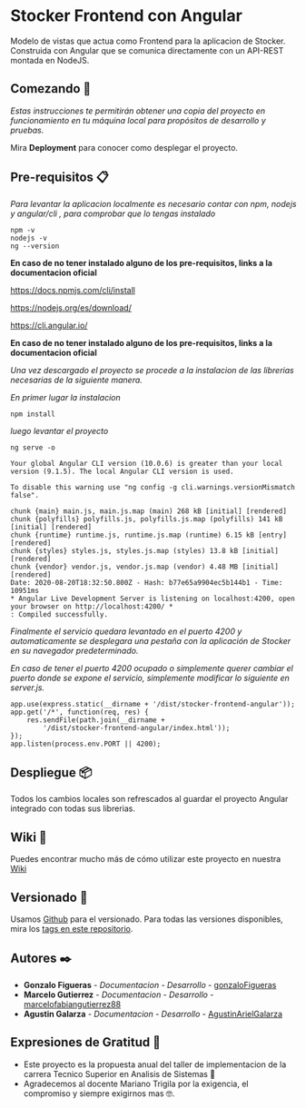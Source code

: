 # Stocker Frontend con Angular

Modelo de vistas que actua como Frontend para la aplicacion de Stocker. Construida con Angular que se comunica directamente con un API-REST montada en NodeJS.

## Comezando 🚀

_Estas instrucciones te permitirán obtener una copia del proyecto en funcionamiento en tu máquina local para propósitos de desarrollo y pruebas._

Mira **Deployment** para conocer como desplegar el proyecto.

## Pre-requisitos 📋

_Para levantar la aplicacion localmente es necesario contar con npm, nodejs y angular/cli , para  comprobar que lo tengas instalado_

```
npm -v
nodejs -v
ng --version
```
**En caso de no tener instalado alguno de los pre-requisitos, links a la documentacion oficial**

https://docs.npmjs.com/cli/install

https://nodejs.org/es/download/

https://cli.angular.io/

**En caso de no tener instalado alguno de los pre-requisitos, links a la documentacion oficial**

_Una vez descargado el proyecto se procede a la instalacion de las librerias necesarias de la siguiente manera._

_En primer lugar la instalacion_

```
npm install
```

_luego levantar el proyecto_
```
ng serve -o
```
```
Your global Angular CLI version (10.0.6) is greater than your local
version (9.1.5). The local Angular CLI version is used.

To disable this warning use "ng config -g cli.warnings.versionMismatch false".

chunk {main} main.js, main.js.map (main) 268 kB [initial] [rendered]
chunk {polyfills} polyfills.js, polyfills.js.map (polyfills) 141 kB [initial] [rendered]
chunk {runtime} runtime.js, runtime.js.map (runtime) 6.15 kB [entry] [rendered]
chunk {styles} styles.js, styles.js.map (styles) 13.8 kB [initial] [rendered]
chunk {vendor} vendor.js, vendor.js.map (vendor) 4.48 MB [initial] [rendered]
Date: 2020-08-20T18:32:50.800Z - Hash: b77e65a9904ec5b144b1 - Time: 10951ms
* Angular Live Development Server is listening on localhost:4200, open your browser on http://localhost:4200/ *
: Compiled successfully.
```
_Finalmente el servicio quedara levantado en el puerto 4200 y automaticamente se desplegara una pestaña con la aplicación de Stocker en su navegador predeterminado._

_En caso de tener el puerto 4200 ocupado o simplemente querer cambiar el puerto donde se expone el servicio, simplemente modificar lo siguiente en server.js._

```
app.use(express.static(__dirname + '/dist/stocker-frontend-angular'));
app.get('/*', function(req, res) {
    res.sendFile(path.join(__dirname +
        '/dist/stocker-frontend-angular/index.html'));
});
app.listen(process.env.PORT || 4200);
```

## Despliegue 📦

Todos los cambios locales son refrescados al guardar el proyecto Angular integrado con todas sus librerias.

## Wiki 📖

Puedes encontrar mucho más de cómo utilizar este proyecto en nuestra [Wiki](https://github.com/tu/proyecto/wiki)

## Versionado 📌

Usamos [Github](http://github.com) para el versionado. Para todas las versiones disponibles, mira los [tags en este repositorio](https://github.com/equipostocker2020/GR07-EquipoStocker-FrontEnd/tags).

## Autores ✒️

* **Gonzalo Figueras** - *Documentacion - Desarrollo* - [gonzaloFigueras](https://github.com/gonzaloFigueras)
* **Marcelo Gutierrez** - *Documentacion - Desarrollo* - [marcelofabiangutierrez88](https://github.com/marcelofabiangutierrez88)
* **Agustin Galarza** - *Documentacion - Desarrollo* - [AgustinArielGalarza](https://github.com/AgustinArielGalarza)



## Expresiones de Gratitud 🎁

* Este proyecto es la propuesta anual del taller de implementacion de la carrera Tecnico Superior en Analisis de Sistemas 📢
* Agradecemos al docente Mariano Trigila por la exigencia, el compromiso y siempre exigirnos mas 🤓.
